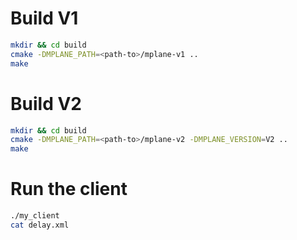 # Build V1
```bash
mkdir && cd build
cmake -DMPLANE_PATH=<path-to>/mplane-v1 ..
make
```

# Build V2
```bash
mkdir && cd build
cmake -DMPLANE_PATH=<path-to>/mplane-v2 -DMPLANE_VERSION=V2 ..
make
```

# Run the client
```bash
./my_client
cat delay.xml
```
